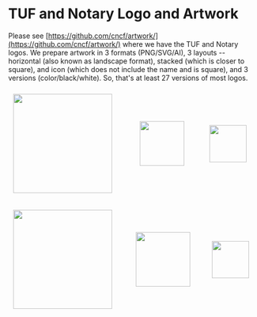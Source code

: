 # TUF and Notary Logo and Artwork

Please see [https://github.com/cncf/artwork/](https://github.com/cncf/artwork/) where we have the TUF and Notary logos. We prepare artwork in 3 formats (PNG/SVG/AI), 3 layouts -- horizontal (also known as landscape format), stacked (which is closer to square), and icon (which does not include the name and is square), and 3 versions (color/black/white). So, that's at least 27 versions of most logos.

<img src="https://raw.githubusercontent.com/cncf/artwork/master/notary/horizontal/color/notary-horizontal-color.png" width="200" style="display:inline;vertical-align:middle;padding:2%">      &nbsp;  &nbsp;  &nbsp; &nbsp;  <img src="https://raw.githubusercontent.com/cncf/artwork/master/notary/stacked/color/notary-stacked-color.png" width="90" style="display:inline;vertical-align:middle;padding:2%">&nbsp;  &nbsp;  &nbsp; &nbsp;  <img src="https://raw.githubusercontent.com/cncf/artwork/master/notary/icon/color/notary-icon-color.png" width="75" style="display:inline;vertical-align:middle;padding:2%">

<img src="https://raw.githubusercontent.com/cncf/artwork/master/tuf/horizontal/color/tuf-horizontal-color.png" width="200" style="display:inline;vertical-align:middle;padding:2%">      &nbsp;  &nbsp;  &nbsp; <img src="https://raw.githubusercontent.com/cncf/artwork/master/tuf/stacked/color/tuf-stacked-color.png" width="110" style="display:inline;vertical-align:middle;padding:2%">&nbsp;  &nbsp;  &nbsp; <img src="https://raw.githubusercontent.com/cncf/artwork/master/tuf/icon/color/tuf-icon-color.png" width="75" style="display:inline;vertical-align:middle;padding:2%">
